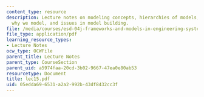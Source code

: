 ```yaml
---
content_type: resource
description: Lecture notes on modeling concepts, hierarchies of models, modeling issues,
  why we model, and issues in model building.
file: /media/courses/esd-04j-frameworks-and-models-in-engineering-systems-engineering-system-design-spring-2007/05edda696531a2a2992b43df8432cc3f_lec15.pdf
file_type: application/pdf
learning_resource_types:
- Lecture Notes
ocw_type: OCWFile
parent_title: Lecture Notes
parent_type: CourseSection
parent_uid: a5974faa-20cd-3b02-9667-47ea0e80ab53
resourcetype: Document
title: lec15.pdf
uid: 05edda69-6531-a2a2-992b-43df8432cc3f
---
```

